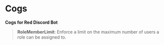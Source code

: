 # Cogs
****Cogs for Red Discord Bot****

>**RoleMemberLimit**: Enforce a limit on the maximum number of users a role can be assigned to.
